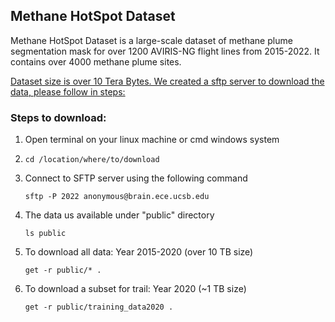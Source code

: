 ## Methane HotSpot Dataset
Methane HotSpot Dataset is a large-scale dataset of methane plume segmentation mask for over 1200 AVIRIS-NG flight lines from 2015-2022. It contains over 4000 methane plume sites. 

[Dataset size is over 10 Tera Bytes. We created a sftp server to download the data, please follow in steps:]()

### Steps to download:
1. Open terminal on your linux machine or cmd windows system
2.  ```
    cd /location/where/to/download
    ```
3. Connect to SFTP server using the following command
    ```
    sftp -P 2022 anonymous@brain.ece.ucsb.edu
    ```
4. The data us available under "public" directory
    ```
    ls public
    ```
5. To download all data: Year 2015-2020 (over 10 TB size)
    ```
    get -r public/* .
    ```
6. To download a subset for trail: Year 2020 (~1 TB size)
    ```
    get -r public/training_data2020 .
    ```

